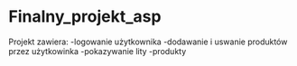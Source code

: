 # Finalny_projekt_asp
Projekt zawiera:
-logowanie użytkownika
-dodawanie i uswanie produktów przez użytkowinka 
-pokazywanie lity
-produkty
